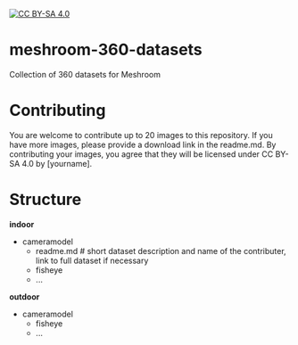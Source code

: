 [![CC BY-SA 4.0](https://img.shields.io/badge/license-CC%20BY--SA%204.0-blue.svg?style=flat-square)](https://creativecommons.org/licenses/by-sa/4.0/)

# meshroom-360-datasets

Collection of 360 datasets for Meshroom

# Contributing

You are welcome to contribute up to 20 images to this repository.
If you have more images, please provide a download link in the readme.md.
By contributing your images, you agree that they will be licensed under CC BY-SA 4.0 by [yourname].

# Structure

**indoor**
- cameramodel
  - readme.md # short dataset description and name of the contributer, link to full dataset if necessary
  - fisheye
  - ...


**outdoor**
- cameramodel
  - fisheye
  - ...


